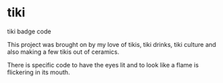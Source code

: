 # tiki
 tiki badge code

 This project was brought on by my love of tikis, tiki drinks, tiki culture and
 also making a few tikis out of ceramics.

 There is specific code to have the eyes lit and to look like a flame is
 flickering in its mouth.
